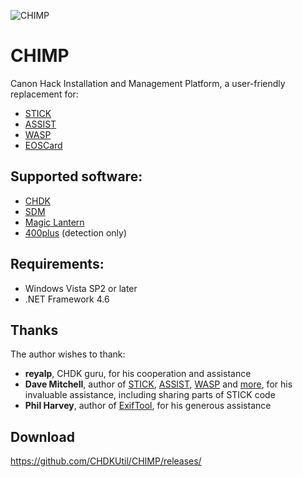 ![CHIMP](https://raw.githubusercontent.com/CHDKUtil/CHIMP/master/tiny.png)

# CHIMP

Canon Hack Installation and Management Platform, a user-friendly replacement for:

* [STICK](http://www.zenoshrdlu.com/stick/stick.html)
* [ASSIST](http://www.zenoshrdlu.com/assist/assist.html)
* [WASP](http://www.zenoshrdlu.com/wasp/wasp.html)
* [EOSCard](http://pel.hu/eoscard/)

## Supported software:

* [CHDK](http://chdk.wikia.com/wiki/CHDK)
* [SDM](http://sdm.camera/)
* [Magic Lantern](http://www.magiclantern.fm/)
* [400plus](https://github.com/400plus/400plus) (detection only)

## Requirements:

- Windows Vista SP2 or later
- .NET Framework 4.6

## Thanks

The author wishes to thank:

* **reyalp**, CHDK guru, for his cooperation and assistance
* **Dave Mitchell**, author of [STICK](http://www.zenoshrdlu.com/stick/stick.html), [ASSIST](http://zenoshrdlu.com/assist/assist.html), [WASP](http://www.zenoshrdlu.com/wasp/wasp.html) and [more](http://www.zenoshrdlu.com/kapstuff/zchdkstuff.html), for his invaluable assistance, including sharing parts of STICK code
* **Phil Harvey**, author of [ExifTool](http://www.sno.phy.queensu.ca/~phil/exiftool/), for his generous assistance

## Download

https://github.com/CHDKUtil/CHIMP/releases/

